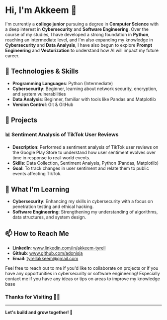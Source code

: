 # Hi, I'm Akkeem 👋

I'm currently a **college junior** pursuing a degree in **Computer Science** with a deep interest in **Cybersecurity** and **Software Engineering**. Over the course of my studies, I have developed a strong foundation in **Python**, reaching an intermediate level, and I'm also expanding my knowledge in **Cybersecurity** and **Data Analysis**, I have also begun to explore **Prompt Engineering** and **Vectorization** to understand how AI will impact my future career.

## 🔧 Technologies & Skills
- **Programming Languages**: Python (Intermediate)
- **Cybersecurity**: Beginner, learning about network security, encryption, and system vulnerabilities
- **Data Analysis**: Beginner, familiar with tools like Pandas and Matplotlib
- **Version Control**: Git & GitHub

## 🚀 Projects

### 📊 Sentiment Analysis of TikTok User Reviews
- **Description**: Performed a sentiment analysis of TikTok user reviews on the Google Play Store to understand how user sentiment evolves over time in response to real-world events.
- **Skills**: Data Collection, Sentiment Analysis, Python (Pandas, Matplotlib)
- **Goal**: To track changes in user sentiment and relate them to public events affecting TikTok.

## 🌱 What I'm Learning
- **Cybersecurity**: Enhancing my skills in cybersecurity with a focus on penetration testing and ethical hacking.
- **Software Engineering**: Strengthening my understanding of algorithms, data structures, and system design.

## 📫 How to Reach Me
- **LinkedIn**: www.linkedin.com/in/akkeem-tyrell
- **Github**: www.github.com/adonisja
- **Email**: tyrellakkeem@gmail.com

Feel free to reach out to me if you'd like to collaborate on projects or if you have any opportunities in cybersecurity or software engineering! Especially contact me if you have any ideas or tips on areas to improve my knowledge base

### Thanks for Visiting 👍🏾

---

**Let's build and grow together! 🚀**
